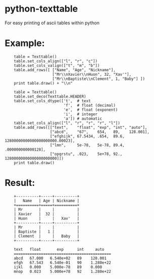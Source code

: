 python-texttable
================

For easy printing of ascii tables within python


# Example:

        table = Texttable()
        table.set_cols_align(["l", "r", "c"])
        table.set_cols_valign(["t", "m", "b"])
        table.add_rows([ ["Name", "Age", "Nickname"],
                         ["Mr\\nXavier\\nHuon", 32, "Xav'"],
                         ["Mr\\nBaptiste\\nClement", 1, "Baby"] ])
        print table.draw() + "\\n"

        table = Texttable()
        table.set_deco(Texttable.HEADER)
        table.set_cols_dtype(['t',  # text
                              'f',  # float (decimal)
                              'e',  # float (exponent)
                              'i',  # integer
                              'a']) # automatic
        table.set_cols_align(["l", "r", "r", "r", "l"])
        table.add_rows([["text",    "float", "exp", "int", "auto"],
                        ["abcd",    "67",    654,   89,    128.001],
                        ["efghijk", 67.5434, .654,  89.6,  12800000000000000000000.00023],
                        ["lmn",     5e-78,   5e-78, 89.4,  .000000000000128],
                        ["opqrstu", .023,    5e+78, 92.,   12800000000000000000000]])
        print table.draw()

# Result:

        +----------+-----+----------+
        |   Name   | Age | Nickname |
        +==========+=====+==========+
        | Mr       |     |          |
        | Xavier   |  32 |          |
        | Huon     |     |   Xav'   |
        +----------+-----+----------+
        | Mr       |     |          |
        | Baptiste |   1 |          |
        | Clement  |     |   Baby   |
        +----------+-----+----------+

        text   float       exp      int     auto
        ===========================================
        abcd   67.000   6.540e+02   89    128.001
        efgh   67.543   6.540e-01   90    1.280e+22
        ijkl   0.000    5.000e-78   89    0.000
        mnop   0.023    5.000e+78   92    1.280e+22
